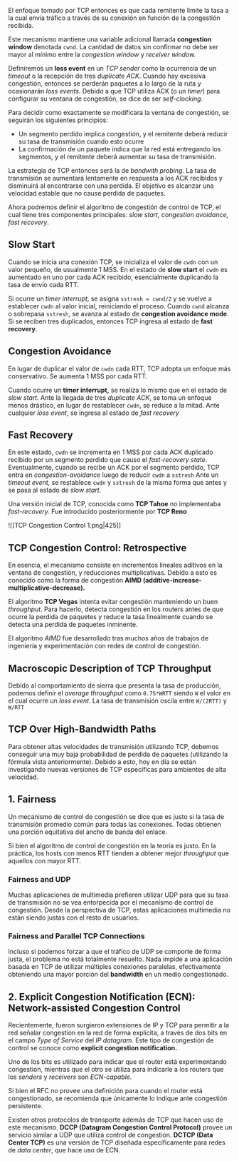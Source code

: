 El enfoque tomado por TCP entonces es que cada remitente limite la tasa a la cual envía tráfico a través de su conexión en función de la congestión recibida.

Este mecanismo mantiene una variable adicional llamada **congestion window** denotada `cwnd`. La cantidad de datos sin confirmar no debe ser mayor al mínimo entre la *congestion window* y *receiver window.*

Definiremos un **loss event** en un *TCP sender* como la ocurrencia de un *timeout* o la recepción de tres *duplicate ACK*. Cuando hay excesiva congestión, entonces se perderán paquetes a lo largo de la ruta y ocasionarán *loss events.* Debido a que TCP utiliza ACK (o un *timer*) para configurar su ventana de congestión, se dice de ser *self-clocking.*

Para decidir como exactamente se modificara la ventana de congestión, se seguirán los siguientes principios:

- Un segmento perdido implica congestión, y el remitente deberá reducir su tasa de transmisión cuando esto ocurre
- La confirmación de un paquete indica que la red está entregando los segmentos, y el remitente deberá aumentar su tasa de transmisión.

La estrategia de TCP entonces será la de *bandwith probing*. La tasa de transmisión se aumentará lentamente en respuesta a los ACK recibidos y disminuirá al encontrarse con una perdida. El objetivo es alcanzar una velocidad estable que no cause perdida de paquetes.

Ahora podremos definir el algoritmo de congestión de control de TCP, el cual tiene tres componentes principales: *slow start, congestion avoidance, fast recovery*.

## Slow Start

Cuando se inicia una conexión TCP, se inicializa el valor de `cwdn` con un valor pequeño, de usualmente 1 MSS. En el estado de **slow start** el `cwdn` es aumentado en uno por cada ACK recibido, esencialmente duplicando la tasa de envío cada RTT.

Si ocurre un *timer interrupt*, se asigna `sstresh = cwnd/2` y se vuelve a establecer `cwdn` al valor inicial, reiniciando el proceso. Cuando `cwnd` alcanza o sobrepasa `sstresh`, se avanza al estado de **congestion avoidance mode**. Si se reciben tres duplicados, entonces TCP ingresa al estado de **fast recovery**.

## Congestion Avoidance

En lugar de duplicar el valor de `cwdn` cada RTT, TCP adopta un enfoque más conservativo. Se aumenta 1 MSS por cada RTT.

Cuando ocurre un **timer interrupt,** se realiza lo mismo que en el estado de *slow start.* Ante la llegada de tres *duplicate ACK*, se toma un enfoque menos drástico, en lugar de restablecer `cwdn`, se reduce a la mitad. Ante cualquier *loss event,* se ingresa al estado de *fast recovery*

## Fast Recovery

En este estado, `cwdn` se incrementa en 1 MSS por cada ACK duplicado recibido por un segmento perdido que causo el *fast-recovery state*. Eventualmente, cuando se recibe un ACK por el segmento perdido, TCP entra en *congestion-avoidance* luego de reducir `cwdn` a `sstresh` Ante un *timeout event,* se restablece `cwdn` y `sstresh` de la misma forma que antes y se pasa al estado de *slow start.*

Una versión inicial de TCP, conocida como **TCP Tahoe** no implementaba *fast-recovery.* Fue introducido posteriormente por **TCP Reno**

![[TCP Congestion Control 1.png|425]]

## TCP Congestion Control: Retrospective

En esencia, el mecanismo consiste en incrementos lineales aditivos en la ventana de congestión, y reducciones multiplicativas. Debido a esto es conocido como la forma de congestión **AIMD (additive-increase-multiplicative-decrease).**

El algoritmo **TCP Vegas** intenta evitar congestión manteniendo un buen *throughput*. Para hacerlo, detecta congestión en los routers antes de que ocurre la perdida de paquetes y reduce la tasa linealmente cuando se detecta una perdida de paquetes inminente.

El algoritmo *AIMD* fue desarrollado tras muchos años de trabajos de ingeniería y experimentación con redes de control de congestión.

## Macroscopic Description of TCP Throughput

Debido al comportamiento de sierra que presenta la tasa de producción, podemos definir el *average throughput* como `0.75*WRTT` siendo `W` el valor en el cual ocurre un *loss event*. La tasa de transmisión oscila entre `W/(2RTT)` y `W/RTT`

## TCP Over High-Bandwidth Paths

Para obtener altas velocidades de transmisión utilizando TCP, debemos conseguir una muy baja probabilidad de perdida de paquetes (utilizando la fórmula vista anteriormente). Debido a esto, hoy en día se están investigando nuevas versiones de TCP específicas para ambientes de alta velocidad.

## 1. Fairness

Un mecanismo de control de congestión se dice que es justo si la tasa de transmisión promedio común para todas las conexiones. Todas obtienen una porción equitativa del ancho de banda del enlace.

Si bien el algoritmo de control de congestión en la teoría es justo. En la práctica, los hosts con menos RTT tienden a obtener mejor *throughput* que aquellos con mayor RTT.

### Fairness and UDP

Muchas aplicaciones de multimedia prefieren utilizar UDP para que su tasa de transmisión no se vea entorpecida por el mecanismo de control de congestión. Desde la perspectiva de TCP, estas aplicaciones multimedia no están siendo justas con el resto de usuarios.

### Fairness and Parallel TCP Connections

Incluso si podemos forzar a que el tráfico de UDP se comporte de forma justa, el problema no está totalmente resuelto. Nada impide a una aplicación basada en TCP de utilizar múltiples conexiones paralelas, efectivamente obteniendo una mayor porción del **bandwidth** en un medio congestionado.

## 2. Explicit Congestion Notification (ECN): Network-assisted Congestion Control

Recientemente, fueron surgieron extensiones de IP y TCP para permitir a la red señalar congestión en la red de forma explícita, a través de dos bits en el campo *Type of Service* del *IP datagram*. Este tipo de congestión de control se conoce como **explicit congestion notification.**

Uno de los bits es utilizado para indicar que el router está experimentando congestión, mientras que el otro se utiliza para indicarle a los routers que los *senders* y *receivers* son *ECN-capable.*

Si bien el RFC no provee una definición para cuando el router está congestionado, se recomienda que únicamente lo indique ante congestión persistente.

Existen otros protocolos de transporte además de TCP que hacen uso de este mecanismo. **DCCP (Datagram Congestion Control Protocol)** provee un servicio similar a UDP que utiliza control de congestión. **DCTCP (Data Center TCP)** es una versión de TCP diseñada específicamente para redes de *data center*, que hace uso de ECN.
